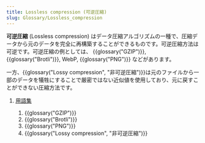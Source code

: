 ```yaml
---
title: Lossless compression (可逆圧縮)
slug: Glossary/Lossless_compression
---
```

**可逆圧縮** (Lossless compression) はデータ圧縮アルゴリズムの一種で、圧縮データから元のデータを完全に再構築することができるものです。可逆圧縮方法は可逆です。可逆圧縮の例としては、 {{glossary("GZIP")}}, {{glossary("Brotli")}}, WebP, {{glossary("PNG")}} などがあります。

一方、{{glossary("Lossy compression", "非可逆圧縮")}}は元のファイルから一部のデータを犠牲にすることで厳密ではない近似値を使用しており、元に戻すことができない圧縮方法です。

1.  [用語集](/ja/docs/Glossary)

    1.  {{glossary("GZIP")}}
    2.  {{glossary("Brotli")}}
    3.  {{glossary("PNG")}}
    4.  {{glossary("Lossy compression", "非可逆圧縮")}}
